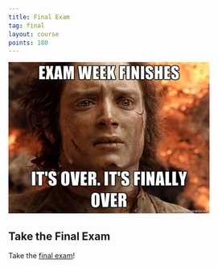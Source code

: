 ```yaml
---
title: Final Exam
tag: final
layout: course
points: 180
---
```


![exam week meme](/assets/images/exam-week.jpeg)

## Take the Final Exam

Take the [final exam]({{site.data.semester-info.exams}})!
